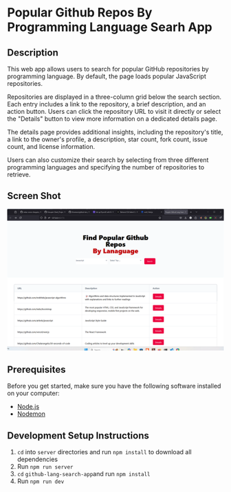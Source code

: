 
# Popular Github Repos By Programming Language Searh App

## Description

This web app allows users to search for popular GitHub repositories by programming language. By default, the page loads popular JavaScript repositories.

Repositories are displayed in a three-column grid below the search section. Each entry includes a link to the repository, a brief description, and an action button. Users can click the repository URL to visit it directly or select the "Details" button to view more information on a dedicated details page.

The details page provides additional insights, including the repository's title, a link to the owner's profile, a description, star count, fork count, issue count, and license information.

Users can also customize their search by selecting from three different programming languages and specifying the number of repositories to retrieve.

## Screen Shot

![GIPHY 2](/github-lang-search-app/src/assets/firefox_FltTAeaZn1.gif)

## Prerequisites

Before you get started, make sure you have the following software installed on your computer:

- [Node.js](https://nodejs.org/en/)
- [Nodemon](https://nodemon.io/)

## Development Setup Instructions

1. `cd` into `server` directories and run `npm install` to download all dependencies
2. Run `npm run server`
3. `cd` `github-lang-search-app`and run `npm install`
4. Run `npm run dev`

